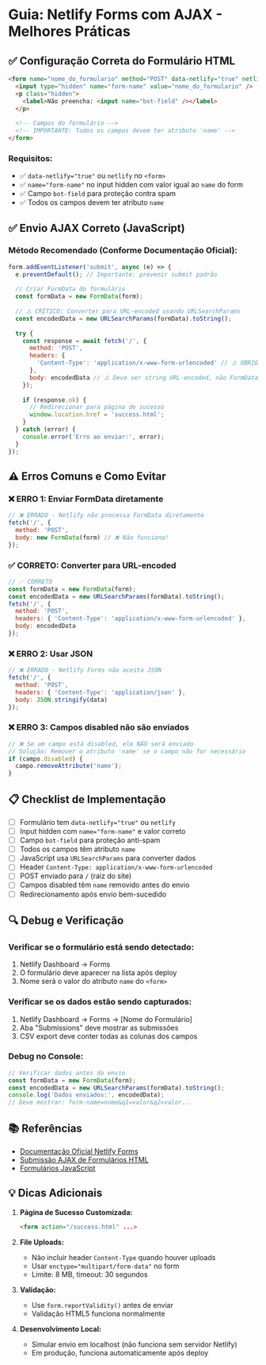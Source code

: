 # Guia: Netlify Forms com AJAX - Melhores Práticas

## ✅ Configuração Correta do Formulário HTML

```html
<form name="nome_do_formulario" method="POST" data-netlify="true" netlify-honeypot="bot-field">
  <input type="hidden" name="form-name" value="nome_do_formulario" />
  <p class="hidden">
    <label>Não preencha: <input name="bot-field" /></label>
  </p>
  
  <!-- Campos do formulário -->
  <!-- IMPORTANTE: Todos os campos devem ter atributo 'name' -->
</form>
```

### Requisitos:
- ✅ `data-netlify="true"` ou `netlify` no `<form>`
- ✅ `name="form-name"` no input hidden com valor igual ao `name` do form
- ✅ Campo `bot-field` para proteção contra spam
- ✅ Todos os campos devem ter atributo `name`

## ✅ Envio AJAX Correto (JavaScript)

### Método Recomendado (Conforme Documentação Oficial):

```javascript
form.addEventListener('submit', async (e) => {
  e.preventDefault(); // Importante: prevenir submit padrão
  
  // Criar FormData do formulário
  const formData = new FormData(form);
  
  // ⚠️ CRÍTICO: Converter para URL-encoded usando URLSearchParams
  const encodedData = new URLSearchParams(formData).toString();
  
  try {
    const response = await fetch('/', {
      method: 'POST',
      headers: { 
        'Content-Type': 'application/x-www-form-urlencoded' // ⚠️ OBRIGATÓRIO
      },
      body: encodedData // ⚠️ Deve ser string URL-encoded, não FormData
    });
    
    if (response.ok) {
      // Redirecionar para página de sucesso
      window.location.href = 'success.html';
    }
  } catch (error) {
    console.error('Erro ao enviar:', error);
  }
});
```

## ⚠️ Erros Comuns e Como Evitar

### ❌ ERRO 1: Enviar FormData diretamente
```javascript
// ❌ ERRADO - Netlify não processa FormData diretamente
fetch('/', {
  method: 'POST',
  body: new FormData(form) // ❌ Não funciona!
});
```

### ✅ CORRETO: Converter para URL-encoded
```javascript
// ✅ CORRETO
const formData = new FormData(form);
const encodedData = new URLSearchParams(formData).toString();
fetch('/', {
  method: 'POST',
  headers: { 'Content-Type': 'application/x-www-form-urlencoded' },
  body: encodedData
});
```

### ❌ ERRO 2: Usar JSON
```javascript
// ❌ ERRADO - Netlify Forms não aceita JSON
fetch('/', {
  method: 'POST',
  headers: { 'Content-Type': 'application/json' },
  body: JSON.stringify(data)
});
```

### ❌ ERRO 3: Campos disabled não são enviados
```javascript
// ❌ Se um campo está disabled, ele NÃO será enviado
// Solução: Remover o atributo 'name' se o campo não for necessário
if (campo.disabled) {
  campo.removeAttribute('name');
}
```

## 📋 Checklist de Implementação

- [ ] Formulário tem `data-netlify="true"` ou `netlify`
- [ ] Input hidden com `name="form-name"` e valor correto
- [ ] Campo `bot-field` para proteção anti-spam
- [ ] Todos os campos têm atributo `name`
- [ ] JavaScript usa `URLSearchParams` para converter dados
- [ ] Header `Content-Type: application/x-www-form-urlencoded`
- [ ] POST enviado para `/` (raiz do site)
- [ ] Campos disabled têm `name` removido antes do envio
- [ ] Redirecionamento após envio bem-sucedido

## 🔍 Debug e Verificação

### Verificar se o formulário está sendo detectado:
1. Netlify Dashboard → Forms
2. O formulário deve aparecer na lista após deploy
3. Nome será o valor do atributo `name` do `<form>`

### Verificar se os dados estão sendo capturados:
1. Netlify Dashboard → Forms → [Nome do Formulário]
2. Aba "Submissions" deve mostrar as submissões
3. CSV export deve conter todas as colunas dos campos

### Debug no Console:
```javascript
// Verificar dados antes do envio
const formData = new FormData(form);
const encodedData = new URLSearchParams(formData).toString();
console.log('Dados enviados:', encodedData);
// Deve mostrar: form-name=nome&q1=valor&q2=valor...
```

## 📚 Referências

- [Documentação Oficial Netlify Forms](https://docs.netlify.com/forms/setup/)
- [Submissão AJAX de Formulários HTML](https://docs.netlify.com/forms/setup/#submit-html-forms-with-ajax)
- [Formulários JavaScript](https://docs.netlify.com/forms/setup/#work-with-javascript-rendered-forms)

## 💡 Dicas Adicionais

1. **Página de Sucesso Customizada:**
   ```html
   <form action="/success.html" ...>
   ```

2. **File Uploads:**
   - Não incluir header `Content-Type` quando houver uploads
   - Usar `enctype="multipart/form-data"` no form
   - Limite: 8 MB, timeout: 30 segundos

3. **Validação:**
   - Use `form.reportValidity()` antes de enviar
   - Validação HTML5 funciona normalmente

4. **Desenvolvimento Local:**
   - Simular envio em localhost (não funciona sem servidor Netlify)
   - Em produção, funciona automaticamente após deploy

